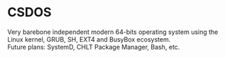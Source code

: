 # CSDOS
Very barebone independent modern 64-bits operating system using the Linux kernel, GRUB, SH, EXT4 and BusyBox ecosystem.  
Future plans: SystemD, CHLT Package Manager, Bash, etc.

